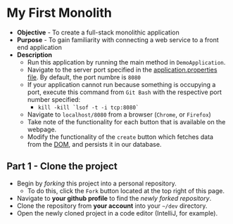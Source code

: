 # My First Monolith

* **Objective** - To create a full-stack monolithic application
* **Purpose** - To gain familiarity with connecting a web service to a front end application
* **Description**
   * Run this application by running the main method in `DemoApplication`.
   * Navigate to the server port specified in the [application.properties file](./src/main/resources/application.properties). By default, the port numbre is `8080`
   * If your application cannot run because something is occupying a port, execute this command from `Git Bash` with the respective port number specified:
       * ``kill -kill `lsof -t -i tcp:8080` ``
   * Navigate to `localhost/8080` from a browser (`Chrome`, or `Firefox`)
   * Take note of the functionality for each button that is available on the webpage.
   * Modify the functionality of the `create` button which fetches data from the [DOM](https://www.w3schools.com/js/js_htmldom.asp), and persists it in our database.

## Part 1 - Clone the project
* Begin by _forking_ this project into a personal repository.
   * To do this, click the `Fork` button located at the top right of this page.
* Navigate to **your github profile** to find the _newly forked repository_.
* Clone the repository from **your account** into your `~/dev` directory.
* Open the newly cloned project in a code editor (IntelliJ, for example).
